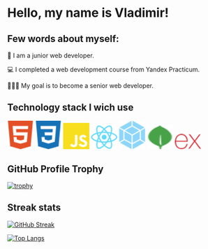 
# Hello, my name is Vladimir!

## Few words about myself:

🌱 I am a junior web developer. 

💻 I completed a web development course from Yandex Practicum. 

🧑🏼‍💻 My goal is to become a senior web developer.

## Technology stack I wich use

<div>
    <img src="./images/html5.svg" alt="HTML" width="60" />
    <img src="./images/css3.svg" alt="CSS" width="60" />
    <img src="./images/javascript.svg" alt="JS" width="60" />
    <img src="./images/react.svg" alt="React" width="60" />
    <img src="./images/webpack.svg" alt="Webpack" width="60" />
    <img src="./images/mongodb.svg" alt="MongoDB" width="60" height="55" />
    <img src="./images/express.svg" alt="Express.js" width="60" />
</div>

## GitHub Profile Trophy
[![trophy](https://github-profile-trophy.vercel.app/?username=SHTURM3&theme=algolia)](https://github.com/ryo-ma/github-profile-trophy)

## Streak stats
[![GitHub Streak](https://github-readme-streak-stats.herokuapp.com/?user=SHTURM3&theme=dark)](https://git.io/streak-stats)

[![Top Langs](https://github-readme-stats.vercel.app/api/top-langs/?username=SHTURM3&layout=compact&theme=tokyonight)](https://github.com/anuraghazra/github-readme-stats)








  

